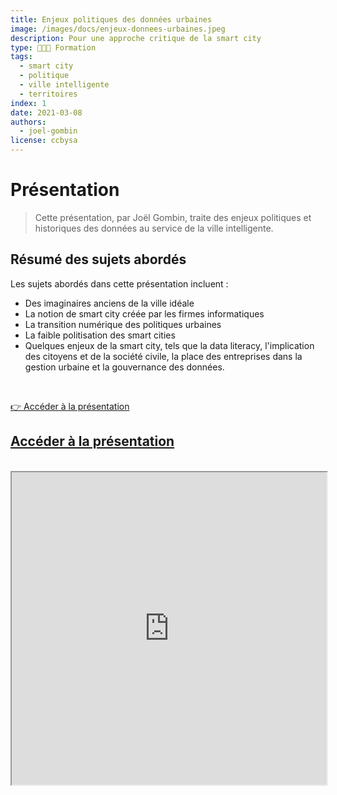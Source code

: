 ```yaml
---
title: Enjeux politiques des données urbaines
image: /images/docs/enjeux-donnees-urbaines.jpeg
description: Pour une approche critique de la smart city
type: 🧑🏽‍🏫 Formation
tags:
  - smart city
  - politique
  - ville intelligente
  - territoires
index: 1
date: 2021-03-08
authors:
  - joel-gombin
license: ccbysa
--- 
```


# Présentation

> Cette présentation, par Joël Gombin, traite des enjeux politiques et historiques des données au service de la ville intelligente.

## Résumé des sujets abordés

Les sujets abordés dans cette présentation incluent :

- Des imaginaires anciens de la ville idéale
- La notion de smart city créée par les firmes informatiques
- La transition numérique des politiques urbaines
- La faible politisation des smart cities
- Quelques enjeux de la smart city, tels que la data literacy, l'implication des citoyens et de la société civile, la place des entreprises dans la gestion urbaine et la gouvernance des données.

</br>

<a href="https://datactivist.coop/upop/#1" class="customButton">👉 Accéder à la présentation</a>

## [Accéder à la présentation](https://datactivist.coop/upop/#1)

</br>

<div class="responsiveIframe">
  <iframe
    width="100%"
    height="500"
    src="https://datactivist.coop/upop/#1">
  </iframe>
</div>
